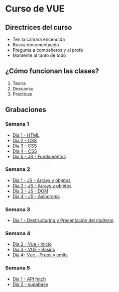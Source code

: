 # Curso de VUE

## Directrices del curso

- Ten la cámara encendida
- Busca documentación
- Pregunta a compañeros y al profe
- Mantente al tanto de todo

## ¿Cómo funcionan las clases?

1. Teoría
2. Descanso
3. Prácticas

## Grabaciones

### Semana 1

- [Día 1 - HTML](https://ironhack.zoom.us/rec/share/kGpkR0A7SJ4HdNAakze8p2gI5zGwicMMdtIYQtewmJNJgrLEHeOqAvd-JbBKhyg_.GQ8tr65iAyuotW-u)
- [Día 2 - CSS](https://ironhack.zoom.us/rec/share/8NSonYJtJThV3XRc_skRcUAlzlTUJHL5I6MQaIHvfrZ1xR2VrOA19lkVP5pRLwhm.lcQkb_uEEiMJ5ilj)
- [Día 3 - CSS](https://ironhack.zoom.us/rec/share/cxon6yVK65iFzXm3cN-icdA54hoIY1XgEvrSkbAC9MLWqnC_E3oykwkAxojjw-2f.-eHQlfJkNv9t2Ydp)
- [Día 4 - CSS](https://ironhack.zoom.us/rec/share/MWlmjL4Z785vk-N2C3MTmGD-yVQyTj5-GUnUH7x6h2K_3rK29x6hc803MgDg62cV.Xfl7ZhCvLJGoSNIO)
- [Día 5 - JS - Fundamentos](https://ironhack.zoom.us/rec/share/s8pj7cGTkwy_7v6ws7lKhRLB4jX3NiqOoIlppJ_0HNS7cfmW79aFnMTm2KVtE4cv.tZiePOYXCOUfWfsT)

### Semana 2

- [Día 1 - JS - Arrays y objetos](https://ironhack.zoom.us/rec/share/YofOIiKXTXknMzH7oJv41BVNIAVTcj73wv1mx8w5bL6_wmYysQtMaADlG20bpKmA.iiYOZSbEo5HBuuxy)
- [Día 2 - JS - Arrays y objetos](https://ironhack.zoom.us/rec/share/hXJMnJcL7zIrNnNIlP5vWFIFGif6TTTOvx_0A5ECimtqV3Qh4q6G9x-nQgNvPYBh.mTAy-5eP_xghVphX)
- [Día 3 - JS - DOM](https://ironhack.zoom.us/rec/share/QR5Al7Pmb3CXdR7NEDB38sNaDI-kGcQAhFcf8dSGhgHsdT9MZCkiG2MlvI9gKCNu.QU8CLZiqpZp0dM7u)
- [Día 4 - JS - Asincronía](https://ironhack.zoom.us/rec/share/94K1MoNC7Fixplr9Xicq3P7gXRvRbHO8XpQONT8HJuamF1eF7EMgeAYDTbP-keVO.Ls0bykysU8B3w5Og)

### Semana 3

- [Día 1 - Destructuring y Presentación del midterm](https://ironhack.zoom.us/rec/share/qkq5bLspJbbTUu-AKt70oZHO0EBJaAbJPR-RFws1TP6HIcXgAIf6S2Vq7dLH-ZVy.14uBcv4kVSTdvV1U)

### Semana 4

- [Día 2 - Vue - Inicio](https://ironhack.zoom.us/rec/share/YfT3gVtLJSZg5V_vd4rKMCfu0sRNGZdJhW--arlGJm4VgwNc0nrkRqWQmrr2CMqq.Cj4KDpmME9x4wc0S)
- [Día 3 - VUE - Basics](https://ironhack.zoom.us/rec/share/9ITxMKFENl7psnpp9RmQXDZZZMRz1LNABC-PHDoiPwplt35brlxf6H06UIgsa0n2.aeLmgypf5zzUWlsn)
- [Día 4- Vue - Props y emits](https://ironhack.zoom.us/rec/share/J3nWhWJb1niuONjym0ud_XePJtRIFHm4D5M2L2WtdXbM7YSdRiXFQG858DWOgfB6.1gIz2PGYxt-6xQOz)

### Semana 5

- [Día 1 - API fetch](https://ironhack.zoom.us/rec/share/Puj5tJr-4fXDm3HZrvMQJ6FSmASfXRGbVNm65x4eZCh0h4a3gSm96euMC5XCg9gW.vZ2EK1I0R01GaLkW)
- [Día 2 - supabase](https://ironhack.zoom.us/rec/share/WyJ0l2bQGvS_0Duk8cxbUQFV5MLfIw0RrF6UuxjNGI6WHq9QB7mBNsBlPRGo2thq.8s_-XZ-94v8uKyG6)
